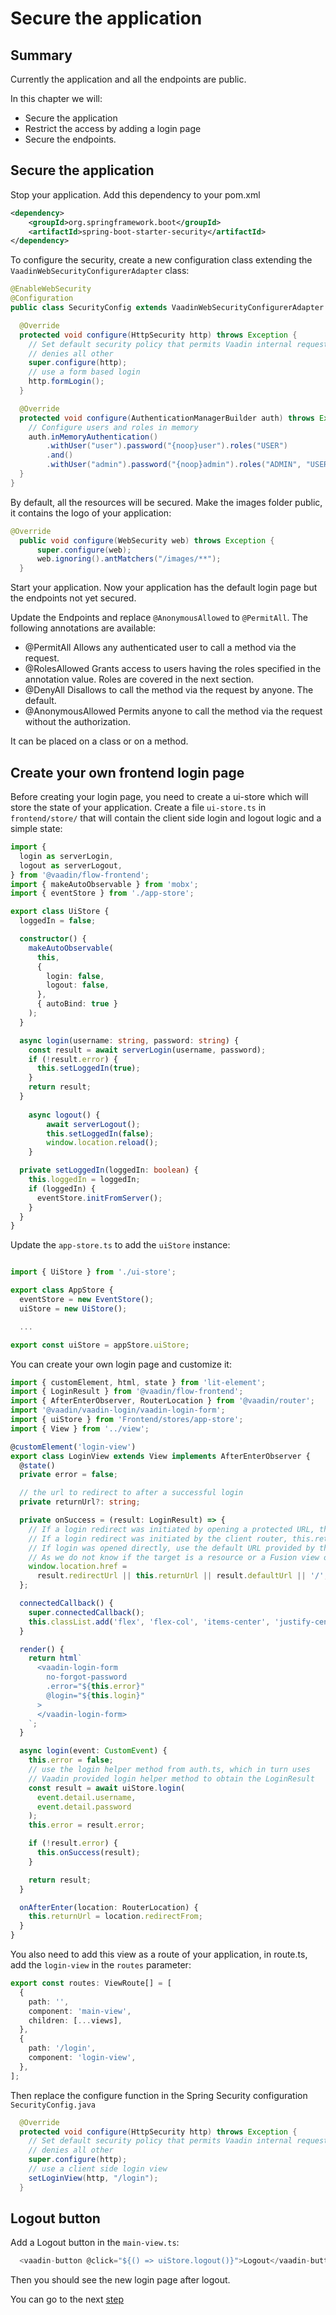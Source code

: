 # Secure the application

## Summary

Currently the application and all the endpoints are public.

In this chapter we will:
- Secure the application
- Restrict the access by adding a login page
- Secure the endpoints.

## Secure the application

Stop your application.
Add this dependency to your pom.xml

```xml
<dependency>
    <groupId>org.springframework.boot</groupId>
    <artifactId>spring-boot-starter-security</artifactId>
</dependency>
```

To configure the security, create a new configuration class extending the `VaadinWebSecurityConfigurerAdapter` class:

```java
@EnableWebSecurity
@Configuration
public class SecurityConfig extends VaadinWebSecurityConfigurerAdapter {

  @Override
  protected void configure(HttpSecurity http) throws Exception {
    // Set default security policy that permits Vaadin internal requests and
    // denies all other
    super.configure(http);
    // use a form based login
    http.formLogin();
  }

  @Override
  protected void configure(AuthenticationManagerBuilder auth) throws Exception {
    // Configure users and roles in memory
    auth.inMemoryAuthentication()
        .withUser("user").password("{noop}user").roles("USER")
        .and()
        .withUser("admin").password("{noop}admin").roles("ADMIN", "USER");
  }
}
```

By default, all the resources will be secured. Make the images folder public, it contains the logo of your application:

```java
@Override
  public void configure(WebSecurity web) throws Exception {
      super.configure(web);
      web.ignoring().antMatchers("/images/**");
  }
```
Start your application.
Now your application has the default login page but the endpoints not yet secured.

Update the Endpoints and replace `@AnonymousAllowed` to `@PermitAll`.
The following annotations are available:

- @PermitAll Allows any authenticated user to call a method via the request.
- @RolesAllowed Grants access to users having the roles specified in the annotation value. Roles are covered in the next section.
- @DenyAll Disallows to call the method via the request by anyone. The default.
- @AnonymousAllowed Permits anyone to call the method via the request without the authorization.

It can be placed on a class or on a method.

## Create your own frontend login page

Before creating your login page, you need to create a ui-store which will store the state of your application. Create a file `ui-store.ts` in `frontend/store/` that will contain the client side login and logout logic and a simple state:

```ts
import {
  login as serverLogin,
  logout as serverLogout,
} from '@vaadin/flow-frontend';
import { makeAutoObservable } from 'mobx';
import { eventStore } from './app-store';

export class UiStore {
  loggedIn = false;

  constructor() {
    makeAutoObservable(
      this,
      {
        login: false,
        logout: false,
      },
      { autoBind: true }
    );
  }

  async login(username: string, password: string) {
    const result = await serverLogin(username, password);
    if (!result.error) {
      this.setLoggedIn(true);
    }
    return result;
  }
  
    async logout() {
        await serverLogout();
        this.setLoggedIn(false);
        window.location.reload();
    }

  private setLoggedIn(loggedIn: boolean) {
    this.loggedIn = loggedIn;
    if (loggedIn) {
      eventStore.initFromServer();
    }
  }
}
```

Update the `app-store.ts` to add the `uiStore` instance:

```ts

import { UiStore } from './ui-store';

export class AppStore {
  eventStore = new EventStore();
  uiStore = new UiStore();

  ...

export const uiStore = appStore.uiStore;
```

You can create your own login page and customize it:

```ts
import { customElement, html, state } from 'lit-element';
import { LoginResult } from '@vaadin/flow-frontend';
import { AfterEnterObserver, RouterLocation } from '@vaadin/router';
import '@vaadin/vaadin-login/vaadin-login-form';
import { uiStore } from 'Frontend/stores/app-store';
import { View } from '../view';

@customElement('login-view')
export class LoginView extends View implements AfterEnterObserver {
  @state()
  private error = false;

  // the url to redirect to after a successful login
  private returnUrl?: string;

  private onSuccess = (result: LoginResult) => {
    // If a login redirect was initiated by opening a protected URL, the server knows where to go (result.redirectUrl).
    // If a login redirect was initiated by the client router, this.returnUrl knows where to go.
    // If login was opened directly, use the default URL provided by the server.
    // As we do not know if the target is a resource or a Fusion view or a Flow view, we cannot just use Router.go
    window.location.href =
      result.redirectUrl || this.returnUrl || result.defaultUrl || '/';
  };

  connectedCallback() {
    super.connectedCallback();
    this.classList.add('flex', 'flex-col', 'items-center', 'justify-center');
  }

  render() {
    return html`
      <vaadin-login-form
        no-forgot-password
        .error="${this.error}"
        @login="${this.login}"
      >
      </vaadin-login-form>
    `;
  }

  async login(event: CustomEvent) {
    this.error = false;
    // use the login helper method from auth.ts, which in turn uses
    // Vaadin provided login helper method to obtain the LoginResult
    const result = await uiStore.login(
      event.detail.username,
      event.detail.password
    );
    this.error = result.error;

    if (!result.error) {
      this.onSuccess(result);
    }

    return result;
  }

  onAfterEnter(location: RouterLocation) {
    this.returnUrl = location.redirectFrom;
  }
}
```

You also need to add this view as a route of your application, in route.ts, add the `login-view` in the `routes` parameter:

```ts
export const routes: ViewRoute[] = [
  {
    path: '',
    component: 'main-view',
    children: [...views],
  },
  {
    path: '/login',
    component: 'login-view',
  },
];
```

Then replace the configure function in the Spring Security configuration `SecurityConfig.java`

```java
  @Override
  protected void configure(HttpSecurity http) throws Exception {
    // Set default security policy that permits Vaadin internal requests and
    // denies all other
    super.configure(http);
    // use a client side login view
    setLoginView(http, "/login");
  }
```

## Logout button

Add a Logout button in the `main-view.ts`:

```ts
  <vaadin-button @click="${() => uiStore.logout()}">Logout</vaadin-button>
```

Then you should see the new login page after logout.


You can go to the next [step](5__offline.md)
